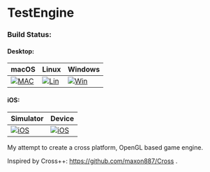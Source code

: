 # TestEngine

### Build Status:

#### Desktop:

| macOS               | Linux               |  Windows         |
| ------------------- | --------------------| -----------------|
|[![MAC][MAC1]][TRAV] | [![Lin][LIN1]][TRAV]|[![Win][WB1]][WB2]|

#### iOS:

| Simulator            | Device              |
| ---------------------| ------------------- |
| [![iOS][IOS1]][TRAV] |[![iOS][IOS2]][TRAV] |


[WB1]: https://ci.appveyor.com/api/projects/status/ukmv5disdy3x00km?svg=true
[WB2]: https://ci.appveyor.com/project/VladasZ/test-engine

[IOS1]: https://travis-matrix-badges.herokuapp.com/repos/VladasZ/test_engine/branches/master/1
[IOS2]: https://travis-matrix-badges.herokuapp.com/repos/VladasZ/test_engine/branches/master/2
[MAC1]: https://travis-matrix-badges.herokuapp.com/repos/VladasZ/test_engine/branches/master/3
[LIN1]: https://travis-matrix-badges.herokuapp.com/repos/VladasZ/test_engine/branches/master/4

[TRAV]: https://travis-ci.org/VladasZ/test_engine

My attempt to create a cross platform, OpenGL based game engine.

Inspired by Cross++: https://github.com/maxon887/Cross .
